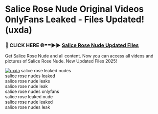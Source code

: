 # Salice Rose Nude Original Videos 0nlyFans Leaked - Files Updated! (uxda)

<h3>🔴 CLICK HERE 🌐==►► <a href="https://tinyurl.com/4mcuefdz" rel="nofollow">Salice Rose Nude Updated Files</a></h3>

Get Salice Rose Nude and all content. Now you can access all videos and pictures of Salice Rose Nude. New Updated Files 2025!

[![uxda](https://i.imgur.com/StAQSOY.gif)](https://tinyurl.com/4mcuefdz)
salice rose leaked nudes<br>
salice rose nudes leaked<br>
salice rose nude leaks<br>
salice rose nude leak<br>
salice rose nudes onlyfans<br>
salice rose leaked nude<br>
salice rose nude leaked<br>
salice rose nudes leak